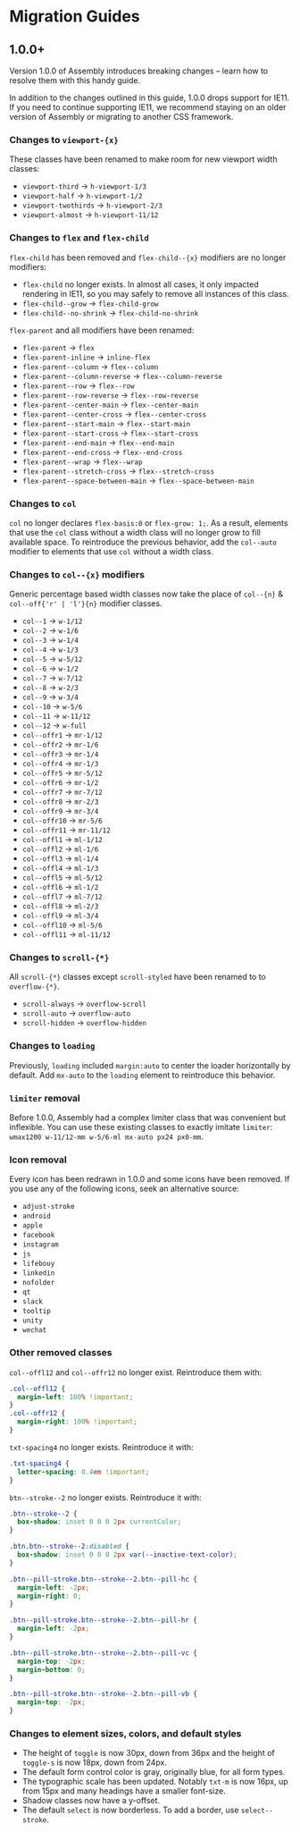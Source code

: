 # Migration Guides

## 1.0.0+

Version 1.0.0 of Assembly introduces breaking changes – learn how to resolve them with this handy guide.

In addition to the changes outlined in this guide, 1.0.0 drops support for IE11. If you need to continue supporting IE11, we recommend staying on an older version of Assembly or migrating to another CSS framework.

### Changes to `viewport-{x}`

These classes have been renamed to make room for new viewport width classes:

- `viewport-third` → `h-viewport-1/3`
- `viewport-half` → `h-viewport-1/2`
- `viewport-twothirds` → `h-viewport-2/3`
- `viewport-almost` → `h-viewport-11/12`

### Changes to `flex` and `flex-child`

`flex-child` has been removed and `flex-child--{x}` modifiers are no longer modifiers:

- `flex-child` no longer exists. In almost all cases, it only impacted rendering in IE11, so you may safely to remove all instances of this class.
- `flex-child--grow` → `flex-child-grow`
- `flex-child--no-shrink` → `flex-child-no-shrink`

`flex-parent` and all modifiers have been renamed:

- `flex-parent` → `flex`
- `flex-parent-inline` → `inline-flex`
- `flex-parent--column` → `flex--column`
- `flex-parent--column-reverse` → `flex--column-reverse`
- `flex-parent--row` → `flex--row`
- `flex-parent--row-reverse` → `flex--row-reverse`
- `flex-parent--center-main` → `flex--center-main`
- `flex-parent--center-cross` → `flex--center-cross`
- `flex-parent--start-main` → `flex--start-main`
- `flex-parent--start-cross` → `flex--start-cross`
- `flex-parent--end-main` → `flex--end-main`
- `flex-parent--end-cross` → `flex--end-cross`
- `flex-parent--wrap` → `flex--wrap`
- `flex-parent--stretch-cross` → `flex--stretch-cross`
- `flex-parent--space-between-main` → `flex--space-between-main`

### Changes to `col`

`col` no longer declares `flex-basis:0` or `flex-grow: 1;`. As a result, elements that use the `col` class without a width class will no longer grow to fill available space. To reintroduce the previous behavior, add the `col--auto` modifier to elements that use `col` without a width class.

### Changes to `col--{x}` modifiers

Generic percentage based width classes now take the place of `col--{n}` & `col--off{'r' | 'l'}{n}` modifier classes.

- `col--1` → `w-1/12`
- `col--2` → `w-1/6`
- `col--3` → `w-1/4`
- `col--4` → `w-1/3`
- `col--5` → `w-5/12`
- `col--6` → `w-1/2`
- `col--7` → `w-7/12`
- `col--8` → `w-2/3`
- `col--9` → `w-3/4`
- `col--10` → `w-5/6`
- `col--11` → `w-11/12`
- `col--12` → `w-full`
- `col--offr1` → `mr-1/12`
- `col--offr2` → `mr-1/6`
- `col--offr3` → `mr-1/4`
- `col--offr4` → `mr-1/3`
- `col--offr5` → `mr-5/12`
- `col--offr6` → `mr-1/2`
- `col--offr7` → `mr-7/12`
- `col--offr8` → `mr-2/3`
- `col--offr9` → `mr-3/4`
- `col--offr10` → `mr-5/6`
- `col--offr11` → `mr-11/12`
- `col--offl1` → `ml-1/12`
- `col--offl2` → `ml-1/6`
- `col--offl3` → `ml-1/4`
- `col--offl4` → `ml-1/3`
- `col--offl5` → `ml-5/12`
- `col--offl6` → `ml-1/2`
- `col--offl7` → `ml-7/12`
- `col--offl8` → `ml-2/3`
- `col--offl9` → `ml-3/4`
- `col--offl10` → `ml-5/6`
- `col--offl11` → `ml-11/12`

### Changes to `scroll-{*}`

All `scroll-{*}` classes except `scroll-styled` have been renamed to to `overflow-{*}`.

- `scroll-always` → `overflow-scroll`
- `scroll-auto` → `overflow-auto`
- `scroll-hidden` → `overflow-hidden`

### Changes to `loading`

Previously, `loading` included `margin:auto` to center the loader horizontally by default. Add `mx-auto` to the `loading` element to reintroduce this behavior.

### `limiter` removal

Before 1.0.0, Assembly had a complex limiter class that was convenient but inflexible. You can use these existing classes to exactly imitate `limiter`: `wmax1200 w-11/12-mm w-5/6-ml mx-auto px24 px0-mm`.

### Icon removal

Every icon has been redrawn in 1.0.0 and some icons have been removed. If you use any of the following icons, seek an alternative source:

- `adjust-stroke`
- `android`
- `apple`
- `facebook`
- `instagram`
- `js`
- `lifebouy`
- `linkedin`
- `nofolder`
- `qt`
- `slack`
- `tooltip`
- `unity`
- `wechat`

### Other removed classes

`col--offl12` and `col--offr12` no longer exist. Reintroduce them with:

```css
.col--offl12 {
  margin-left: 100% !important;
}
.col--offr12 {
  margin-right: 100% !important;
}
```

`txt-spacing4` no longer exists. Reintroduce it with:

```css
.txt-spacing4 {
  letter-spacing: 0.4em !important;
}
```

`btn--stroke--2` no longer exists. Reintroduce it with:

```css
.btn--stroke--2 {
  box-shadow: inset 0 0 0 2px currentColor;
}

.btn.btn--stroke--2:disabled {
  box-shadow: inset 0 0 0 2px var(--inactive-text-color);
}

.btn--pill-stroke.btn--stroke--2.btn--pill-hc {
  margin-left: -2px;
  margin-right: 0;
}

.btn--pill-stroke.btn--stroke--2.btn--pill-hr {
  margin-left: -2px;
}

.btn--pill-stroke.btn--stroke--2.btn--pill-vc {
  margin-top: -2px;
  margin-bottom: 0;
}

.btn--pill-stroke.btn--stroke--2.btn--pill-vb {
  margin-top: -2px;
}
```

### Changes to element sizes, colors, and default styles

- The height of `toggle` is now 30px, down from 36px and the height of `toggle-s` is now 18px, down from 24px.
- The default form control color is gray, originally blue, for all form types.
- The typographic scale has been updated. Notably `txt-m` is now 16px, up from 15px and many headings have a smaller font-size.
- Shadow classes now have a y-offset.
- The default `select` is now borderless. To add a border, use `select--stroke`.
